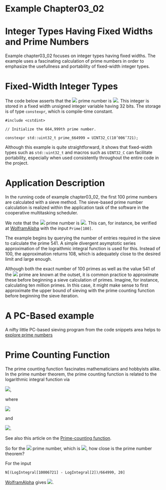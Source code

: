 # Example Chapter03_02
# Integer Types Having Fixed Widths and Prime Numbers

Example chapter03_02 focuses on integer types having fixed widths.
The example uses a fascinating calculation of prime numbers in order
to emphasize the usefullness and portability of fixed-width
integer types.

# Fixed-Width Integer Types

The code below asserts that the
<img src="https://render.githubusercontent.com/render/math?math=664,999^{th}">
prime number is
<img src="https://render.githubusercontent.com/render/math?math=10,006,721">.
This integer is stored in a fixed width
unsigned integer variable having 32 bits. The storage
is of type `constexpr`, which is compile-time constant.

```
#include <cstdint>

// Initialize the 664,999th prime number.

constexpr std::uint32_t prime_664999 = UINT32_C(10’006’721);
```

Although this example is quite straightforward, it shows that fixed-width
types such as `std::uint32_t` and macros such as `UINT32_C` can
facilitate portability, especially when used consistently throughout
the entire code in the project.

# Application Description

In the running code of example chapter03_02, the first 100 prime numbers are
calculated with a sieve method. The sieve-based prime number calculation
is realized within the application task of the software in the
cooperative multitasking scheduler.

We note that the
<img src="https://render.githubusercontent.com/render/math?math=100^{th}">
prime number is
<img src="https://render.githubusercontent.com/render/math?math=541">.
This can, for instance, be verified at [WolframAlpha](http://www.wolframalpha.com)
with the input `Prime[100]`.

The example begins by querying the number of entries required
in the sieve to calculate the prime 541. A simple divergent asymptotic
series approximation of the lograithmic integral function is used for this.
Instead of 100, the approximation returns 108, which is
adequately close to the desired limit and large enough.

Although both the exact number of 100 primes as well as
the value 541 of the
<img src="https://render.githubusercontent.com/render/math?math=100^{th}">
prime are known at the outset,
it is common practice to approximate these before beginning
a sieve calculation of primes. Imagine, for instance, calculating
ten million primes. In this case, it might make sense to first
approximate the upper bound of sieving with the prime counting function
before beginning the sieve iteration.

# A PC-Based example

A nifty little PC-based sieving program from the code snippets area helps to
[explore prime numbers](../../code_snippets/chapter03/chapter03_02-002a_explore_prime_numbers.cpp)

# Prime Counting Function

The prime counting function fascinates mathematicians and
hobbyists alike. In the prime number theorem,
the prime counting function
is related to the logarithmic integral function via

<img src="https://render.githubusercontent.com/render/math?math=\text{Li}(x)-\pi(x)=O(\sqrt{x}\log{x})">,

where

<img src="https://render.githubusercontent.com/render/math?math=\text{Li}(x)=\text{li}(x)-\text{li}(2)">

and

<img src="https://render.githubusercontent.com/render/math?math=\text{li}(2)\approx{1.045}\ldots">.

See also this article on the
[Prime-counting function](http://en.wikipedia.org/wiki/Prime-counting_function).

So for the
<img src="https://render.githubusercontent.com/render/math?math=664,999^{th}">
prime number, which is
<img src="https://render.githubusercontent.com/render/math?math=10,006,721">,
how close is the prime number theorem?

For the input

```
N[(LogIntegral[10006721] - LogIntegral[2])/664999, 20]
```

[WolframAlpha](http://www.wolframalpha.com) gives
<img src="https://render.githubusercontent.com/render/math?math=1.0005042653265034897">.
